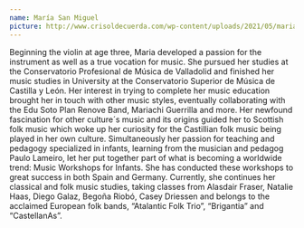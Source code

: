 ```yaml
---
name: María San Miguel
picture: http://www.crisoldecuerda.com/wp-content/uploads/2021/05/maria_sanmiguel500x500.jpg
---
```


Beginning the violin at age three, Maria developed a passion for the instrument as well as a true vocation for music. She pursued her studies at the Conservatorio Profesional de Música de Valladolid and finished her music studies in University at the Conservatorio Superior de Música de Castilla y León. Her interest in trying to complete her music education brought her in touch with other music styles, eventually collaborating with the Edu Soto Plan Renove Band, Mariachi Guerrilla and more. Her newfound fascination for other culture´s music and its origins guided her to Scottish folk music which woke up her curiosity for the Castillian folk music being played in her own culture. Simultaneously her passion for teaching and pedagogy specialized in infants, learning from the musician and pedagog Paulo Lameiro, let her put together part of what is becoming a worldwide trend: Music Workshops for Infants. She has conducted these workshops to great success in both Spain and Germany. Currently, she continues her classical and folk music studies, taking classes from Alasdair Fraser, Natalie Haas, Diego Galaz, Begoña Riobó, Casey Driessen and belongs to the acclaimed European folk bands, “Atalantic Folk Trio”, “Brigantia” and “CastellanAs”.
